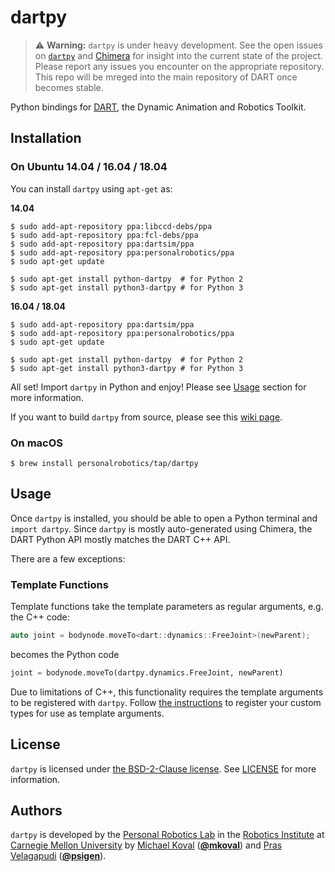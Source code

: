 # dartpy

> :warning: **Warning:** `dartpy` is under heavy development. See the open
> issues on [`dartpy`](https://github.com/personalrobotics/dartpy/issues) and
> [Chimera](https://github.com/personalrobotics/chimera/issues) for insight
> into the current state of the project. Please report any issues you
> encounter on the appropriate repository. This repo will be mreged into the
> main repository of DART once becomes stable.

Python bindings for [DART][dart], the Dynamic Animation and Robotics Toolkit.

## Installation

### On Ubuntu 14.04 / 16.04 / 18.04

You can install `dartpy` using `apt-get` as:

**14.04**

```shell
$ sudo add-apt-repository ppa:libccd-debs/ppa
$ sudo add-apt-repository ppa:fcl-debs/ppa
$ sudo add-apt-repository ppa:dartsim/ppa
$ sudo add-apt-repository ppa:personalrobotics/ppa
$ sudo apt-get update

$ sudo apt-get install python-dartpy  # for Python 2
$ sudo apt-get install python3-dartpy # for Python 3
```

**16.04 / 18.04**

```shell
$ sudo add-apt-repository ppa:dartsim/ppa
$ sudo add-apt-repository ppa:personalrobotics/ppa
$ sudo apt-get update

$ sudo apt-get install python-dartpy  # for Python 2
$ sudo apt-get install python3-dartpy # for Python 3
```

All set! Import `dartpy` in Python and enjoy! Please see [Usage](#usage) section for more information.

If you want to build `dartpy` from source, please see this [wiki page](https://github.com/personalrobotics/dartpy/wiki/Building-from-Source).

### On macOS

```shell
$ brew install personalrobotics/tap/dartpy
```

## Usage

Once `dartpy` is installed, you should be able to open a Python terminal and
`import dartpy`. Since `dartpy` is mostly auto-generated using Chimera, the
DART Python API mostly matches the DART C++ API.

There are a few exceptions:

### Template Functions

Template functions take the template parameters as regular arguments, e.g. the
C++ code:
```c++
auto joint = bodynode.moveTo<dart::dynamics::FreeJoint>(newParent);
```
becomes the Python code
```python
joint = bodynode.moveTo(dartpy.dynamics.FreeJoint, newParent)
```

Due to limitations of C++, this functionality requires the template arguments
to be registered with `dartpy`. Follow [the instructions](https://github.com/personalrobotics/dartpy/wiki/Bindings-for-Extension-Libraries#template-member-functions)
to register your custom types for use as template arguments.

## License

`dartpy` is licensed under [the BSD-2-Clause license](https://opensource.org/licenses/BSD-2-Clause). See [LICENSE](https://github.com/personalrobotics/dartpy/blob/master/LICENSE) for more information.

## Authors

`dartpy` is developed by the [Personal Robotics Lab][prl] in the [Robotics
Institute][ri] at [Carnegie Mellon University][cmu] by [Michael Koval][mkoval]
([**@mkoval**][mkoval_github]) and [Pras Velagapudi][psigen]
([**@psigen**][psigen_github]).


[chimera]: https://github.com/personalrobotics/chimera
[cmake]: https://cmake.org/
[cmu]: http://www.cmu.edu
[dart]: http://dartsim.github.io/
[mkoval]: http://mkoval.org
[mkoval_github]: https://github.com/mkoval
[prl]: https://personalrobotics.ri.cmu.edu
[prl_dev]: https://personalrobotics.cs.washington.edu/software/development-environment/
[psigen]: http://www.snowbotic.com/
[psigen_github]: http://github.com/psigen
[ri]: https://www.ri.cmu.edu
[ubuntu1404]: http://releases.ubuntu.com/14.04/

